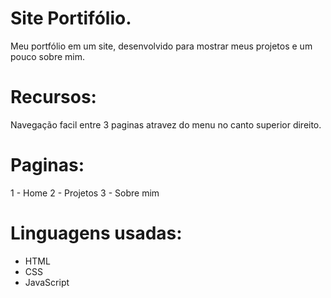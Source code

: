 # Site Portifólio.
Meu portfólio em um site, desenvolvido para mostrar meus projetos e um pouco sobre mim.
# Recursos:
Navegação facil entre 3 paginas atravez do menu no canto superior direito.
# Paginas:
1 - Home
2 - Projetos
3 - Sobre mim
# Linguagens usadas:
- HTML
- CSS
- JavaScript
